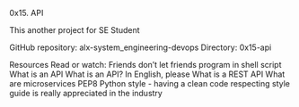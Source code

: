 0x15. API

This another project for SE Student

GitHub repository: alx-system_engineering-devops
Directory: 0x15-api

Resources
Read or watch:
Friends don’t let friends program in shell script
What is an API
What is an API? In English, please
What is a REST API
What are microservices
PEP8 Python style - having a clean code respecting style guide is really appreciated in the industry
